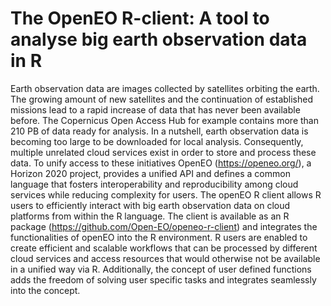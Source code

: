 # The OpenEO R-client: A tool to analyse big earth observation data in R
Earth observation data are images collected by satellites orbiting the earth. The growing amount of new satellites and the continuation of established missions lead to a rapid increase of data that has never been available before. The Copernicus Open Access Hub for example contains more than 210 PB of data ready for analysis. In a nutshell, earth observation data is becoming too large to be downloaded for local analysis. 
Consequently, multiple unrelated cloud services exist in order to store and process these data. To unify access to these initiatives OpenEO (https://openeo.org/), a Horizon 2020 project, provides a unified API and defines a common language that fosters interoperability and reproducibility among cloud services while reducing complexity for users. 
The openEO R client allows R users to efficiently interact with big earth observation data on cloud platforms from within the R language. The client is available as an R package (https://github.com/Open-EO/openeo-r-client) and integrates the functionalities of openEO into the R environment. R users are enabled to create efficient and scalable workflows that can be processed by different cloud services and access resources that would otherwise not be available in a unified way via R. Additionally, the concept of user defined functions adds the freedom of solving user specific tasks and integrates seamlessly into the concept.
